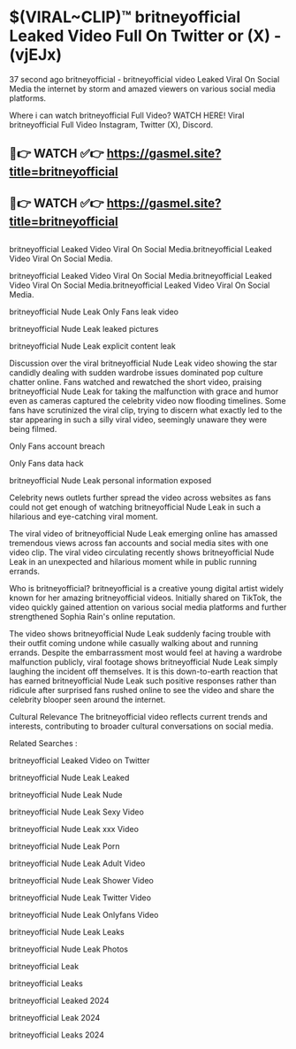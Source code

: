# $(VIRAL~CLIP)™ britneyofficial Leaked Video Full On Twitter or (X) -(vjEJx)
37 second ago britneyofficial - britneyofficial video Leaked Viral On Social Media the internet by storm and amazed viewers on various social media platforms.

Where i can watch britneyofficial Full Video? WATCH HERE! Viral britneyofficial Full Video Instagram, Twitter (X), Discord.

## 🔴👉 WATCH ✅👉 https://gasmel.site?title=britneyofficial
## 🔴👉 WATCH ✅👉 https://gasmel.site?title=britneyofficial
##
britneyofficial Leaked Video Viral On Social Media.britneyofficial Leaked Video Viral On Social Media.

britneyofficial Leaked Video Viral On Social Media.britneyofficial Leaked Video Viral On Social Media.britneyofficial Leaked Video Viral On Social Media.

britneyofficial Nude Leak Only Fans leak video

britneyofficial Nude Leak leaked pictures

britneyofficial Nude Leak explicit content leak

Discussion over the viral britneyofficial Nude Leak video showing the star candidly dealing with sudden wardrobe issues dominated pop culture chatter online. Fans watched and rewatched the short video, praising britneyofficial Nude Leak for taking the malfunction with grace and humor even as cameras captured the celebrity video now flooding timelines. Some fans have scrutinized the viral clip, trying to discern what exactly led to the star appearing in such a silly viral video, seemingly unaware they were being filmed.


Only Fans account breach

Only Fans data hack

britneyofficial Nude Leak personal information exposed

Celebrity news outlets further spread the video across websites as fans could not get enough of watching britneyofficial Nude Leak in such a hilarious and eye-catching viral moment.


The viral video of britneyofficial Nude Leak emerging online has amassed tremendous views across fan accounts and social media sites with one video clip. The viral video circulating recently shows britneyofficial Nude Leak in an unexpected and hilarious moment while in public running errands.


Who is britneyofficial? britneyofficial is a creative young digital artist widely known for her amazing britneyofficial videos. Initially shared on TikTok, the video quickly gained attention on various social media platforms and further strengthened Sophia Rain's online reputation.

The video shows britneyofficial Nude Leak suddenly facing trouble with their outfit coming undone while casually walking about and running errands. Despite the embarrassment most would feel at having a wardrobe malfunction publicly, viral footage shows britneyofficial Nude Leak simply laughing the incident off themselves. It is this down-to-earth reaction that has earned britneyofficial Nude Leak such positive responses rather than ridicule after surprised fans rushed online to see the video and share the celebrity blooper seen around the internet.

Cultural Relevance The britneyofficial video reflects current trends and interests, contributing to broader cultural conversations on social media.

Related Searches :

britneyofficial Leaked Video on Twitter

britneyofficial Nude Leak Leaked

britneyofficial Nude Leak Nude

britneyofficial Nude Leak Sexy Video

britneyofficial Nude Leak xxx Video

britneyofficial Nude Leak Porn

britneyofficial Nude Leak Adult Video

britneyofficial Nude Leak Shower Video

britneyofficial Nude Leak Twitter Video

britneyofficial Nude Leak Onlyfans Video

britneyofficial Nude Leak Leaks

britneyofficial Nude Leak Photos

britneyofficial Leak

britneyofficial Leaks

britneyofficial Leaked 2024

britneyofficial Leak 2024

britneyofficial Leaks 2024
